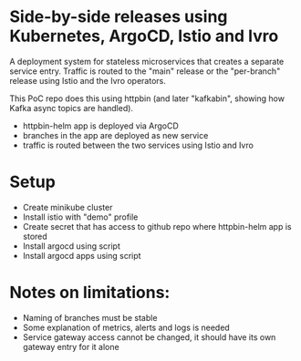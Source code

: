 
# Side-by-side releases using Kubernetes, ArgoCD, Istio and Ivro

A deployment system for stateless microservices that creates a separate service entry.  Traffic is routed to the "main" release or the "per-branch" release using Istio and the Ivro operators.

This PoC repo does this using httpbin (and later "kafkabin", showing how Kafka async topics are handled).

* httpbin-helm app is deployed via ArgoCD
* branches in the app are deployed as new service
* traffic is routed between the two services using Istio and Ivro


# Setup

* Create minikube cluster
* Install istio with "demo" profile
* Create secret that has access to github repo where httpbin-helm app is stored
* Install argocd using script
* Install argocd apps using script


# Notes on limitations:
* Naming of branches must be stable
* Some explanation of metrics, alerts and logs is needed
* Service gateway access cannot be changed, it should have its own gateway entry for it alone

